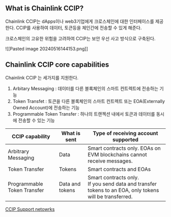 
## What is Chainlink CCIP?

Chainlink CCIP는 dApps이나 web3기업에게 크로스체인에 대한 인터페이스를 제공한다. CCIP를 사용하여 데이터, 토큰등을 체인간에 전송할 수 있게 해준다.

크로스체인의 고유한 위험을 고려하여 CCIP는 보안 우선 사고 방식으로 구축된다. 

![[Pasted image 20240516144153.png]]

## Chainlink CCIP core capabilities

Chainlink CCIP 는 세가지를 지원한다.
1. Arbitary Messaging : 데이터를 다른 블록체인의 스마트 컨트렉트에 전송하는 기능
2. Token Transfet : 토큰을 다른 블록체인의 스마트 컨트렉트 또는 EOA(Externally Owned Account)에 전송하는 기능
3. Programmable Token Transfer : 하나의 트랜젝션 내에서 토큰과 데이터를 동시에 전송할 수 있는 기능

| CCIP capability             | What is sent    | Type of receiving account supported                                                                        |
| --------------------------- | --------------- | ---------------------------------------------------------------------------------------------------------- |
| Arbitrary Messaging         | Data            | Smart contracts only. EOAs on EVM blockchains cannot receive messages.                                     |
| Token Transfer              | Tokens          | Smart contracts and EOAs                                                                                   |
| Programmable Token Transfer | Data and tokens | Smart contracts only. <br>If you send data and transfer tokens to an EOA, only tokens will be transferred. |

[CCIP Support netowrks](https://docs.chain.link/ccip/supported-networks/)

